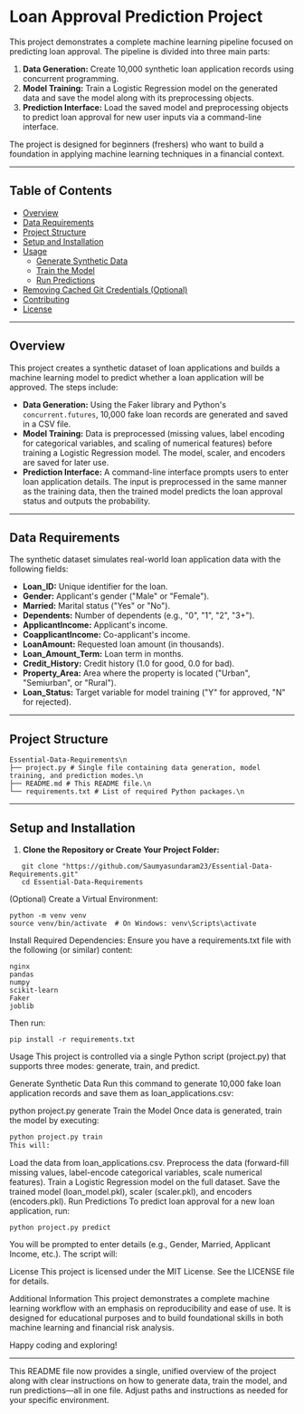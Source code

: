 ﻿# Loan Approval Prediction Project

This project demonstrates a complete machine learning pipeline focused on predicting loan approval. The pipeline is divided into three main parts:

1. **Data Generation:** Create 10,000 synthetic loan application records using concurrent programming.
2. **Model Training:** Train a Logistic Regression model on the generated data and save the model along with its preprocessing objects.
3. **Prediction Interface:** Load the saved model and preprocessing objects to predict loan approval for new user inputs via a command-line interface.

The project is designed for beginners (freshers) who want to build a foundation in applying machine learning techniques in a financial context.

---

## Table of Contents

- [Overview](#overview)
- [Data Requirements](#data-requirements)
- [Project Structure](#project-structure)
- [Setup and Installation](#setup-and-installation)
- [Usage](#usage)
  - [Generate Synthetic Data](#generate-synthetic-data)
  - [Train the Model](#train-the-model)
  - [Run Predictions](#run-predictions)
- [Removing Cached Git Credentials (Optional)](#removing-cached-git-credentials-optional)
- [Contributing](#contributing)
- [License](#license)

---

## Overview

This project creates a synthetic dataset of loan applications and builds a machine learning model to predict whether a loan application will be approved. The steps include:
- **Data Generation:** Using the Faker library and Python's `concurrent.futures`, 10,000 fake loan records are generated and saved in a CSV file.
- **Model Training:** Data is preprocessed (missing values, label encoding for categorical variables, and scaling of numerical features) before training a Logistic Regression model. The model, scaler, and encoders are saved for later use.
- **Prediction Interface:** A command-line interface prompts users to enter loan application details. The input is preprocessed in the same manner as the training data, then the trained model predicts the loan approval status and outputs the probability.

---

## Data Requirements

The synthetic dataset simulates real-world loan application data with the following fields:
- **Loan_ID:** Unique identifier for the loan.
- **Gender:** Applicant's gender ("Male" or "Female").
- **Married:** Marital status ("Yes" or "No").
- **Dependents:** Number of dependents (e.g., "0", "1", "2", "3+").
- **ApplicantIncome:** Applicant's income.
- **CoapplicantIncome:** Co-applicant's income.
- **LoanAmount:** Requested loan amount (in thousands).
- **Loan_Amount_Term:** Loan term in months.
- **Credit_History:** Credit history (1.0 for good, 0.0 for bad).
- **Property_Area:** Area where the property is located ("Urban", "Semiurban", or "Rural").
- **Loan_Status:** Target variable for model training ("Y" for approved, "N" for rejected).

---

## Project Structure
```
Essential-Data-Requirements\n
├── project.py # Single file containing data generation, model training, and prediction modes.\n
├── README.md # This README file.\n
└── requirements.txt # List of required Python packages.\n
```
---

## Setup and Installation

1. **Clone the Repository or Create Your Project Folder:**

```
   git clone "https://github.com/Saumyasundaram23/Essential-Data-Requirements.git"
   cd Essential-Data-Requirements
```
(Optional) Create a Virtual Environment:

```
python -m venv venv
source venv/bin/activate  # On Windows: venv\Scripts\activate
```
Install Required Dependencies:
Ensure you have a requirements.txt file with the following (or similar) content:
```
nginx
pandas
numpy
scikit-learn
Faker
joblib
```
Then run:
```
pip install -r requirements.txt
```
Usage
This project is controlled via a single Python script (project.py) that supports three modes: generate, train, and predict.

Generate Synthetic Data
Run this command to generate 10,000 fake loan application records and save them as loan_applications.csv:

python project.py generate
Train the Model
Once data is generated, train the model by executing:

```bash
python project.py train
This will:
```
Load the data from loan_applications.csv.
Preprocess the data (forward-fill missing values, label-encode categorical variables, scale numerical features).
Train a Logistic Regression model on the full dataset.
Save the trained model (loan_model.pkl), scaler (scaler.pkl), and encoders (encoders.pkl).
Run Predictions
To predict loan approval for a new loan application, run:

```
python project.py predict
```
You will be prompted to enter details (e.g., Gender, Married, Applicant Income, etc.). The script will:


License
This project is licensed under the MIT License. See the LICENSE file for details.

Additional Information
This project demonstrates a complete machine learning workflow with an emphasis on reproducibility and ease of use. It is designed for educational purposes and to build foundational skills in both machine learning and financial risk analysis.

Happy coding and exploring!

---

This README file now provides a single, unified overview of the project along with clear instructions on how to generate data, train the model, and run predictions—all in one file. Adjust paths and instructions as needed for your specific environment.








